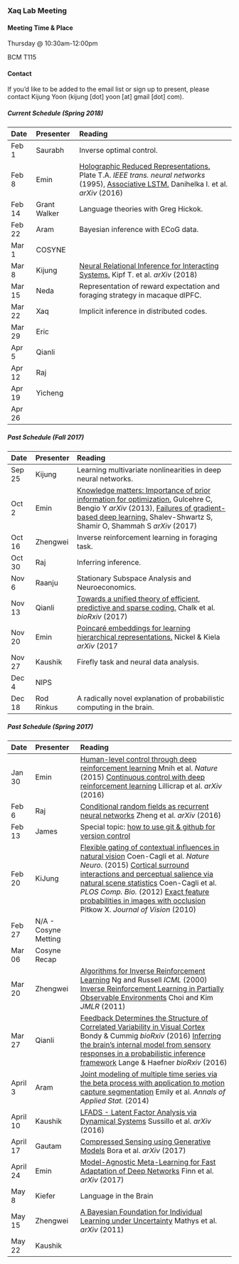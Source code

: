 ### Xaq Lab Meeting




#### Meeting Time & Place

Thursday @ 10:30am-12:00pm

BCM T115

#### Contact

If you’d like to be added to the email list or sign up to present, please contact Kijung Yoon (kijung [dot] yoon [at] gmail [dot] com).



##### Current Schedule (Spring 2018)

| Date     | Presenter            | Reading                                  |
| :------- | :------------------- | :--------------------------------------- |
| Feb 1    | Saurabh              | Inverse optimal control. |
| Feb 8    | Emin                 | [Holographic Reduced Representations.](http://ieeexplore.ieee.org/document/377968/) Plate T.A. *IEEE trans. neural networks* (1995), [Associative LSTM.](https://arxiv.org/pdf/1602.03032.pdf) Danihelka I. et al. *arXiv* (2016) |
| Feb 14   | Grant Walker         | Language theories with Greg Hickok. |
| Feb 22   | Aram                 | Bayesian inference with ECoG data.                |
| Mar 1    | COSYNE               |                                                   |
| Mar 8    | Kijung               | [Neural Relational Inference for Interacting Systems.](https://arxiv.org/pdf/1802.04687.pdf) Kipf T. et al. *arXiv* (2018)                                         |
| Mar 15   | Neda                 | Representation of reward expectation and foraging strategy in macaque dlPFC.                      |
| Mar 22   | Xaq                 | Implicit inference in distributed codes.                          |
| Mar 29   | Eric               |                           |
| Apr 5    | Qianli           |              |
| Apr 12    | Raj           |              |
| Apr 19    | Yicheng           |              |
| Apr 26    |            |              |

##### Past Schedule (Fall 2017)

| Date     | Presenter            | Reading                                  |
| :------- | :------------------- | :--------------------------------------- |
| Sep 25   | Kijung               | Learning multivariate nonlinearities in deep neural networks. |
| Oct 2    | Emin                 | [Knowledge matters: Importance of prior information for optimization.](https://arxiv.org/abs/1301.4083) Gulcehre C, Bengio Y *arXiv* (2013), [Failures of gradient-based deep learning.](https://arxiv.org/abs/1703.07950) Shalev-Shwartz S, Shamir O, Shammah S *arXiv* (2017) |
| Oct 16   | Zhengwei             | Inverse reinforcement learning in foraging task. |
| Oct 30   | Raj                  | Inferring inference.                             |
| Nov 6    | Raanju               | Stationary Subspace Analysis and Neuroeconomics.  |
| Nov 13   | Qianli               | [Towards a unified theory of efficient, predictive and sparse coding.](https://www.biorxiv.org/content/early/2017/06/20/152660) Chalk et al. *bioRxiv* (2017)                                         |
| Nov 20   | Emin                 | [Poincaré embeddings for learning hierarchical representations.](https://arxiv.org/abs/1705.08039) Nickel & Kiela *arXiv* (2017                      |
| Nov 27   | Kaushik              | Firefly task and neural data analysis.           |
| Dec 4    | NIPS                 |                                          |
| Dec 18   | Rod Rinkus           | A radically novel explanation of probabilistic computing in the brain. |

##### Past Schedule (Spring 2017)

| Date     | Presenter            | Reading                                  |
| :------- | :------------------- | :--------------------------------------- |
| Jan 30   | Emin                 | [Human-level control through deep reinforcement learning](http://www.nature.com/nature/journal/v518/n7540/abs/nature14236.html) Mnih et al. *Nature* (2015)  [Continuous control with deep reinforcement learning](https://arxiv.org/abs/1509.02971) Lillicrap et al. *arXiv* (2016) |
| Feb 6    | Raj                  | [Conditional random fields as recurrent neural networks](https://arxiv.org/pdf/1502.03240.pdf) Zheng et al. *arXiv* (2016) |
| Feb 13   | James                | Special topic: [how to use git & github for version control](https://github.com/XaqLab/GitHub-Intro/blob/master/GitHub_Intro.pdf) |
| Feb 20   | KiJung               | [Flexible gating of contextual influences in natural vision](http://www.cnbc.cmu.edu/braingroup/papers/coen-cagli_etal_2015.pdf) Coen-Cagli et al. *Nature Neuro.* (2015) [Cortical surround interactions and perceptual salience via natural scene statistics](http://journals.plos.org/ploscompbiol/article/file?id=10.1371/journal.pcbi.1002405&type=printable) Coen-Cagli et al. *PLOS Comp. Bio.* (2012) [Exact feature probabilities in images with occlusion](http://xaqlab.com/wp-content/uploads/2015/12/ExactFeatureProbabilities.pdf) Pitkow X. *Journal of Vision* (2010) |
| Feb 27   | N/A - Cosyne Metting |                                          |
| Mar 06   | Cosyne Recap         |                                          |
| Mar 20   | Zhengwei             |[Algorithms for Inverse Reinforcement Learning](http://ai.stanford.edu/~ang/papers/icml00-irl.pdf) Ng and Russell *ICML* (2000) [Inverse Reinforcement Learning in Partially Observable Environments](http://www.jmlr.org/papers/volume12/choi11a/choi11a.pdf) Choi and Kim *JMLR* (2011)                                          |
| Mar 27   | Qianli               |[Feedback Determines the Structure of Correlated Variability in Visual Cortex](http://biorxiv.org/content/biorxiv/early/2016/12/23/086256.full.pdf) Bondy & Cummig *bioRxiv* (2016) [Inferring the brain’s internal model from sensory responses in a probabilistic inference framework](http://biorxiv.org/content/biorxiv/early/2016/12/23/081661.full.pdf) Lange & Haefner *bioRxiv* (2016)                                        |
| April 3  | Aram                 |[Joint modeling of multiple time series via the beta process with application to motion capture segmentation](https://arxiv.org/abs/1308.4747) Emily et al. *Annals of Applied Stat.* (2014)                                         |
| April 10 | Kaushik              |[LFADS - Latent Factor Analysis via Dynamical Systems](https://arxiv.org/pdf/1608.06315v1.pdf) Sussillo et al. *arXiv* (2016)                                         |
| April 17 | Gautam                  |[Compressed Sensing using Generative Models](https://arxiv.org/abs/1703.03208) Bora et al. *arXiv* (2017)                                          |
| April 24 | Emin                  |[Model-Agnostic Meta-Learning for Fast Adaptation of Deep Networks](https://arxiv.org/pdf/1703.03400.pdf) Finn et al. *arXiv* (2017)                                          |
| May 8 | Kiefer                  |Language in the Brain                                          |
| May 15 | Zhengwei                  |[A Bayesian Foundation for Individual Learning under Uncertainty](http://journal.frontiersin.org/article/10.3389/fnhum.2011.00039/full) Mathys et al. *arXiv* (2011) |
| May 22 | Kaushik                  |                                          |




